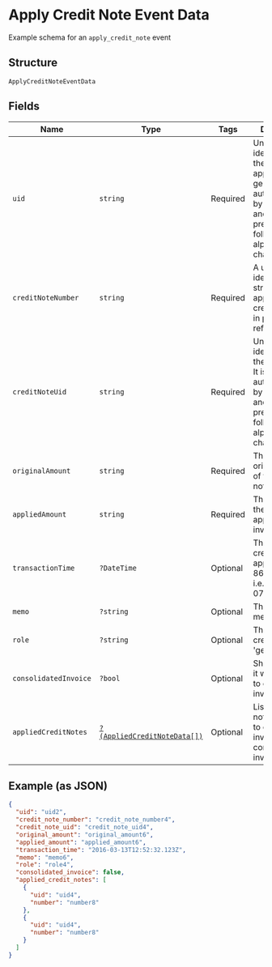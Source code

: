 
# Apply Credit Note Event Data

Example schema for an `apply_credit_note` event

## Structure

`ApplyCreditNoteEventData`

## Fields

| Name | Type | Tags | Description | Getter | Setter |
|  --- | --- | --- | --- | --- | --- |
| `uid` | `string` | Required | Unique identifier for the credit note application. It is generated automatically by Chargify and has the prefix "cdt_" followed by alphanumeric characters. | getUid(): string | setUid(string uid): void |
| `creditNoteNumber` | `string` | Required | A unique, identifying string that appears on the credit note and in places it is referenced. | getCreditNoteNumber(): string | setCreditNoteNumber(string creditNoteNumber): void |
| `creditNoteUid` | `string` | Required | Unique identifier for the credit note. It is generated automatically by Chargify and has the prefix "cn_" followed by alphanumeric characters. | getCreditNoteUid(): string | setCreditNoteUid(string creditNoteUid): void |
| `originalAmount` | `string` | Required | The full, original amount of the credit note. | getOriginalAmount(): string | setOriginalAmount(string originalAmount): void |
| `appliedAmount` | `string` | Required | The amount of the credit note applied to invoice. | getAppliedAmount(): string | setAppliedAmount(string appliedAmount): void |
| `transactionTime` | `?DateTime` | Optional | The time the credit note was applied, in ISO 8601 format, i.e. "2019-06-07T17:20:06Z" | getTransactionTime(): ?\DateTime | setTransactionTime(?\DateTime transactionTime): void |
| `memo` | `?string` | Optional | The credit note memo. | getMemo(): ?string | setMemo(?string memo): void |
| `role` | `?string` | Optional | The role of the credit note (e.g. 'general') | getRole(): ?string | setRole(?string role): void |
| `consolidatedInvoice` | `?bool` | Optional | Shows whether it was applied to consolidated invoice or not | getConsolidatedInvoice(): ?bool | setConsolidatedInvoice(?bool consolidatedInvoice): void |
| `appliedCreditNotes` | [`?(AppliedCreditNoteData[])`](../../doc/models/applied-credit-note-data.md) | Optional | List of credit notes applied to children invoices (if consolidated invoice) | getAppliedCreditNotes(): ?array | setAppliedCreditNotes(?array appliedCreditNotes): void |

## Example (as JSON)

```json
{
  "uid": "uid2",
  "credit_note_number": "credit_note_number4",
  "credit_note_uid": "credit_note_uid4",
  "original_amount": "original_amount6",
  "applied_amount": "applied_amount6",
  "transaction_time": "2016-03-13T12:52:32.123Z",
  "memo": "memo6",
  "role": "role4",
  "consolidated_invoice": false,
  "applied_credit_notes": [
    {
      "uid": "uid4",
      "number": "number8"
    },
    {
      "uid": "uid4",
      "number": "number8"
    }
  ]
}
```

